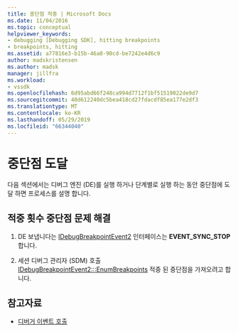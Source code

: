 ```yaml
---
title: 중단점 적중 | Microsoft Docs
ms.date: 11/04/2016
ms.topic: conceptual
helpviewer_keywords:
- debugging [Debugging SDK], hitting breakpoints
- breakpoints, hitting
ms.assetid: a77816e3-b15b-46a0-90cd-be7242e4d6c9
author: madskristensen
ms.author: madsk
manager: jillfra
ms.workload:
- vssdk
ms.openlocfilehash: 6d95abd66f248ca994d7712f1bf51519022de9d7
ms.sourcegitcommit: 40d612240dc5bea418cd27fdacdf85ea177e2df3
ms.translationtype: MT
ms.contentlocale: ko-KR
ms.lasthandoff: 05/29/2019
ms.locfileid: "66344040"
---
```

# <a name="hit-a-breakpoint"></a>중단점 도달
다음 섹션에서는 디버그 엔진 (DE)를 실행 하거나 단계별로 실행 하는 동안 중단점에 도달 하면 프로세스를 설명 합니다.

## <a name="troubleshoot-a-hit-breakpoint"></a>적중 횟수 중단점 문제 해결

1. DE 보냅니다는 [IDebugBreakpointEvent2](../../extensibility/debugger/reference/idebugbreakpointevent2.md) 인터페이스는 **EVENT_SYNC_STOP**합니다.

2. 세션 디버그 관리자 (SDM) 호출 [IDebugBreakpointEvent2:::EnumBreakpoints](../../extensibility/debugger/reference/idebugbreakpointevent2-enumbreakpoints.md) 적중 된 중단점을 가져오려고 합니다.

## <a name="see-also"></a>참고자료
- [디버거 이벤트 호출](../../extensibility/debugger/calling-debugger-events.md)